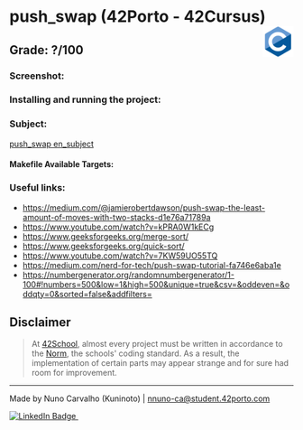 # push_swap (42Porto - 42Cursus) <img src="https://github.com/devicons/devicon/blob/master/icons/c/c-original.svg" title="C" alt="C Logo" width="55" height="55" align="right" />&nbsp;  

## Grade: ?/100

###  Screenshot:

### Installing and running the project:

###  Subject:
[push_swap en_subject](./extras/en.subject_push_swap.pdf)

#### Makefile Available Targets:  

### Useful links:  
- https://medium.com/@jamierobertdawson/push-swap-the-least-amount-of-moves-with-two-stacks-d1e76a71789a
- https://www.youtube.com/watch?v=kPRA0W1kECg
- https://www.geeksforgeeks.org/merge-sort/
- https://www.geeksforgeeks.org/quick-sort/
- https://www.youtube.com/watch?v=7KW59UO55TQ
- https://medium.com/nerd-for-tech/push-swap-tutorial-fa746e6aba1e
- https://numbergenerator.org/randomnumbergenerator/1-100#!numbers=500&low=1&high=500&unique=true&csv=&oddeven=&oddqty=0&sorted=false&addfilters=

## Disclaimer
> At [42School](https://en.wikipedia.org/wiki/42_(school)), almost every project must be written in accordance to the [Norm](./extras/en_norm.pdf), the schools' coding standard. As a result, the implementation of certain parts may appear strange and for sure had room for improvement.

---
Made by Nuno Carvalho (Kuninoto) | nnuno-ca@student.42porto.com  
<div id="badge"> <a href="https://www.linkedin.com/in/nuno-carvalho-218822247"/> <img src="https://img.shields.io/badge/LinkedIn-blue?style=for-the-badge&logo=linkedin&logoColor=white" alt="LinkedIn Badge"/>&nbsp;
